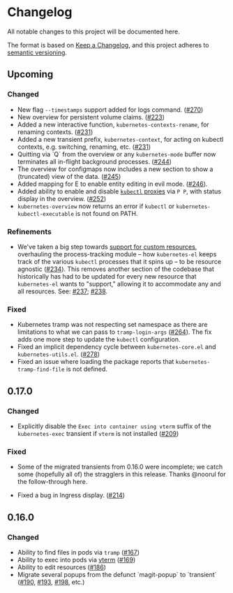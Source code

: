 # Changelog

All notable changes to this project will be documented here.

The format is based on [Keep a Changelog][],
and this project adheres to [semantic
versioning][semver].

[Keep a Changelog]: https://keepachangelog.com/en/1.0.0/
[semver]: https://semver.org/spec/v2.0.0.html

## Upcoming

### Changed

- New flag `--timestamps` support added for logs command.
  ([#270](https://github.com/kubernetes-el/kubernetes-el/pull/270))
- New overview for persistent volume claims.
  ([#223](https://github.com/kubernetes-el/kubernetes-el/pull/223))
- Added a new interactive function, `kubernetes-contexts-rename`, for
  renaming contexts.
  ([#231](https://github.com/kubernetes-el/kubernetes-el/pull/231))
- Added a new transient prefix, `kubernetes-context`, for acting on
  kubectl contexts, e.g. switching, renaming, etc.
  ([#231](https://github.com/kubernetes-el/kubernetes-el/pull/231))
- Quitting via \`Q\` from the overview or any `kubernetes-mode` buffer
  now terminates all in-flight background processes.
  ([#244](https://github.com/kubernetes-el/kubernetes-el/pull/244))
- The overview for configmaps now includes a new section to show a
  (truncated) view of the data.
  ([#245](https://github.com/kubernetes-el/kubernetes-el/pull/245))
- Added mapping for E to enable entity editing in evil mode.
  ([#246](https://github.com/kubernetes-el/kubernetes-el/pull/246)).
- Added ability to enable and disable [`kubectl` proxies][kubectl proxy] via
  `P P`, with status display in the overview. ([#252](https://github.com/kubernetes-el/kubernetes-el/pull/252))
- `kubernetes-overview` now returns an error if `kubectl` or
  `kubernetes-kubectl-executable` is not found on PATH.

[kubectl proxy]: https://kubernetes.io/docs/tasks/extend-kubernetes/http-proxy-access-api/

### Refinements

- We've taken a big step towards [support for custom
  resources](https://github.com/kubernetes-el/kubernetes-el/issues/69),
  overhauling the process-tracking module – how `kubernetes-el` keeps
  track of the various `kubectl` processes that it spins up – to be
  resource agnostic
  ([#234](https://github.com/kubernetes-el/kubernetes-el/issues/234)).
  This removes another section of the codebase that historically has
  had to be updated for every new resource that `kubernetes-el` wants
  to "support," allowing it to accommodate any and all resources. See:
  [#237](https://github.com/kubernetes-el/kubernetes-el/pull/237);
  [#238](https://github.com/kubernetes-el/kubernetes-el/pull/238).

### Fixed

- Kubernetes tramp was not respecting set namespace as there are limitations to what we can pass to `tramp-login-args`
  ([#264](https://github.com/kubernetes-el/kubernetes-el/issues/264)).  The fix adds one more step to update the
  `kubectl` configuration.
- Fixed an implicit dependency cycle between `kubernetes-core.el` and `kubernetes-utils.el`. ([#278])
- Fixed an issue where loading the package reports that `kubernetes-tramp-find-file` is not defined.

## 0.17.0

### Changed

- Explicitly disable the `Exec into container using vterm` suffix of
  the `kubernetes-exec` transient if `vterm` is not installed
  ([#209](https://github.com/kubernetes-el/kubernetes-el/pull/209))

### Fixed

- Some of the migrated transients from 0.16.0 were incomplete; we
  catch some (hopefully all of) the stragglers in this release. Thanks
  @noorul for the follow-through here.

- Fixed a bug in Ingress display.
  ([#214](https://github.com/kubernetes-el/kubernetes-el/pull/214))

## 0.16.0

### Changed

- Ability to find files in pods via `tramp`
  ([#167](https://github.com/kubernetes-el/kubernetes-el/pull/167))
- Ability to exec into pods via
  [vterm](https://github.com/akermu/emacs-libvterm)
  ([#169](https://github.com/kubernetes-el/kubernetes-el/pull/169))
- Ability to edit resources
  ([#186](https://github.com/kubernetes-el/kubernetes-el/pull/186))
- Migrate several popups from the defunct \`magit-popup\` to
  \`transient\`
  ([#190](https://github.com/kubernetes-el/kubernetes-el/pull/190),
  [#193](https://github.com/kubernetes-el/kubernetes-el/pull/193),
  [#198](https://github.com/kubernetes-el/kubernetes-el/pull/198),
  etc.)

[#278]: https://github.com/kubernetes-el/kubernetes-el/pull/278
